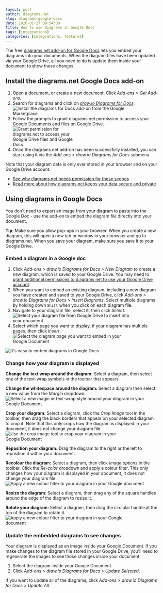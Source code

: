 ```yaml
---
layout: post
author: diagrams.net
slug: diagrams-google-docs
date: 2020-01-27 09:54:00
title: How to use diagrams in Google Docs
tags: [integrations]
categories: [integrations, features]
---
```


The free [diagrams.net add-on for Google Docs](https://gsuite.google.com/u/0/marketplace/app/drawio_diagrams_for_docs/224440279306?hl=en&pann=docs_addon_widget) lets you embed your diagrams into your documents. When the diagram files have been updated via your Google Drive, all you need to do is update them inside your document to show those changes.

## Install the diagrams.net Google Docs add-on

1. Open a document, or create a new document. Click _Add-ons > Get Add-ons_.
2. Search for diagrams and click on [_draw.io Diagrams for Docs_](https://gsuite.google.com/u/0/marketplace/app/drawio_diagrams_for_docs/224440279306?hl=en&pann=docs_addon_widget).
<br /><img src="/assets/img/blog/diagrams-docs-google-marketplace.png" style="width=100%;max-width:400px;height:auto;" alt="Install the diagrams for Docs add-on from the Google Marketplace">
3. Follow the prompts to grant diagrams.net permission to access your Google Documents and files on Google Drive.
<br /><img src="/assets/img/blog/diagrams-docs-grant-permission.png" style="width=100%;max-width:200px;height:auto;" alt="Grant permission for diagrams.net to access your Google Drive files and Google Docs">
4. Once the diagrams.net add-on has been successfully installed, you can start using it via the _Add-ons > draw.io Diagrams for Docs_ submenu.

Note that your diagram data is only ever stored in your browser and on your Google Drive account.
* [See why diagrams.net needs permission for these scopes](/doc/faq/gsuite-permissions.html)
* [Read more about how diagrams.net keeps your data secure and private](/blog/data-protection.html)

## Using diagrams in Google Docs

You don't need to export an image from your diagram to paste into the Google Doc - use the add-on to embed the diagram file directly into your document.

**Tip:** Make sure you allow pop-ups in your browser. When you create a new diagram, this will open a new tab or window in your browser and go to diagrams.net. When you save your diagram, make sure you save it to your Google Drive.

### Embed a diagram in a Google doc

1. Click _Add-ons > draw.io Diagrams for Docs > New Diagram_ to create a new diagram, which is saved to your Google Drive. You may need to [grant additional permissions to diagrams.net to use your Google Drive account](/doc/faq/gsuite-permissions.html).
2. When you want to embed an existing diagram, including a new diagram you have created and saved to your Google Drive, click _Add-ons > draw.io Diagrams for Docs > Insert Diagrams_. Select multiple diagrams by holding down ``Shift`` when you click on each diagram file.
3. Navigate to your diagram file, select it, then click _Select_.
<br /><img src="/assets/img/blog/addon-google-select-diagram.png" style="width=100%;max-width:400px;height:auto;" alt="Select your diagram file from Google Drive to insert into your document">
4. Select which page you want to display, if your diagram has multiple pages, then click _Insert_.
<br /><img src="/assets/img/blog/addon-google-select-page.png" style="width=100%;max-width:400px;height:auto;" alt="Select the diagram page you want to embed in your Google Document">

<img src="/assets/img/blog/addon-google-docs-examples.png" style="max-width:100%;height:auto;"  alt="It's easy to embed diagrams in Google Docs">

### Change how your diagram is displayed

**Change the text wrap around the diagram:** Select a diagram, then select one of the text-wrap symbols in the toolbar that appears.

**Change the whitespace around the diagram:** Select a diagram then select a new value from the _Margin_ dropdown.
<br /><img src="/assets/img/blog/addon-google-docs-margin.png" style="max-width:100%;height:auto;" alt="Select a new magin or text-wrap style around your diagram in your Google Document">

**Crop your diagram:** Select a diagram, click the _Crop Image_ tool in the toolbar, then drag the black borders that appear on your selected diagram to crop it. Note that this only crops how the diagram is displayed in your document, it does not change your diagram file.
<br /><img src="/assets/img/blog/addon-google-docs-crop.png" style="width=100%;max-width:400px;height:auto;" alt="Use the crop image tool to crop your diagram in your Google Document">

**Reposition your diagram:** Drag the diagram to the right or the left to reposition it within your document.

**Recolour the diagram:** Select a diagram, then click _Image options_ in the toolbar. Click the _Re-color_ dropdown and apply a colour filter. This only changes how your diagram is displayed in your document, it does not change your diagram file.
<br /><img src="/assets/img/blog/addon-google-docs-recolour.png" style="max-width:100%;height:auto;" alt="Apply a new colour filter to your diagram in your Google document">

**Resize the diagram:** Select a diagram, then drag any of the square handles around the edge of the diagram to resize it.

**Rotate your diagram:** Select a diagram, then drag the circlular handle at the top of the diagram to rotate it.
<br /><img src="/assets/img/blog/addon-google-docs-rotate.png" style="width=100%;max-width:400px;height:auto;" alt="Apply a new colour filter to your diagram in your Google document">

### Update the embedded diagrams to see changes

Your diagram is displayed as an image inside your Google Document. If you make changes to the diagram file stored in your Google Drive, you'll need to regenerate the images to see those changes inside your document.

1. Select the diagram inside your Google Document.
2. Click _Add-ons > draw.io Diagrams for Docs > Update Selected_.

If you want to update all of the diagrams, click _Add-ons > draw.io Diagrams for Docs > Update All_.
